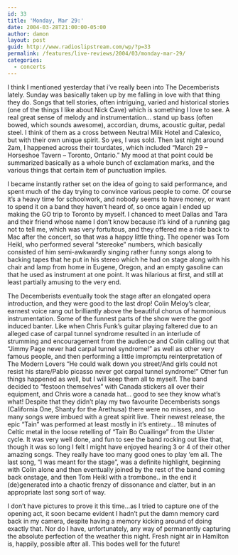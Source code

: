 ```yaml
---
id: 33
title: 'Monday, Mar 29:'
date: 2004-03-28T21:00:00-05:00
author: damon
layout: post
guid: http://www.radioslipstream.com/wp/?p=33
permalink: /features/live-reviews/2004/03/monday-mar-29/
categories:
  - concerts
---
```

I think I mentioned yesterday that i’ve really been into The Decemberists lately. Sunday was basically taken up by me falling in love with that thing they do. Songs that tell stories, often intriguing, varied and historical stories (one of the things I like about Nick Cave) which is something I love to see. A real great sense of melody and instrumentation&#8230; stand up bass (often bowed, which sounds awesome), accordian, drums, acoustic guitar, pedal steel. I think of them as a cross between Neutral Milk Hotel and Calexico, but with their own unique spirit. So yes, I was sold. Then last night around 2am, I happened across their tourdates, which included &#8220;March 29 – Horseshoe Tavern – Toronto, Ontario.&#8221; My mood at that point could be summarized basically as a whole bunch of exclamation marks, and the various things that certain item of punctuation implies.

I became instantly rather set on the idea of going to said performance, and spent much of the day trying to convince various people to come. Of course it’s a heavy time for schoolwork, and nobody seems to have money, or want to spend it on a band they haven’t heard of, so once again I ended up making the GO trip to Toronto by myself. I chanced to meet Dallas and Tara and their friend whose name I don’t know because it’s kind of a running gag not to tell me, which was very fortuitous, and they offered me a ride back to Mac after the concert, so that was a happy little thing. The opener was Tom Heikl, who performed several &#8220;stereoke&#8221; numbers, which basically consisted of him semi-awkwardly singing rather funny songs along to backing tapes that he put in his stereo which he had on stage along with his chair and lamp from home in Eugene, Oregon, and an empty gasoline can that he used as instrument at one point. It was hilarious at first, and still at least partially amusing to the very end.

The Decemberists eventually took the stage after an elongated opera introduction, and they were good to the last drop! Colin Meloy’s clear, earnest voice rang out brilliantly above the beautiful chorus of harmonious instrumentation. Some of the funnest parts of the show were the goof induced banter. Like when Chris Funk’s guitar playing faltered due to an alleged case of carpal tunnel syndrome resulted in an interlude of strumming and encouragement from the audience and Colin calling out that &#8220;Jimmy Page never had carpal tunnel syndrome!&#8221; as well as other very famous people, and then performing a little impromptu reinterpretation of The Modern Lovers &#8220;He could walk down you street/And girls could not resist his stare/Pablo picasso never got carpal tunnel syndrome!&#8221; Other fun things happened as well, but I will keep them all to myself. The band decided to &#8220;festoon themselves&#8221; with Canada stickers all over their equipment, and Chris wore a canada hat&#8230; good to see they know what’s what! Despite that they didn’t play my two favourite Decemberists songs (California One, Shanty for the Arethusa) there were no misses, and so many songs were imbued with a great spirit live. Their newest release, the epic &#8220;Tain&#8221; was performed at least mostly in it’s entirety&#8230; 18 minutes of Celtic metal in the loose retelling of &#8220;Tain Bo Cuailinge&#8221; from the Ulster cycle. It was very well done, and fun to see the band rocking out like that, though it was so long I felt I might have enjoyed hearing 3 or 4 of their other amazing songs. They really have too many good ones to play &#8216;em all. The last song, &#8220;I was meant for the stage&#8221;, was a definite highlight, beginning with Colin alone and then eventually joined by the rest of the band coming back onstage, and then Tom Heikl with a trombone.. in the end it (de)generated into a chaotic frenzy of dissonance and clatter, but in an appropriate last song sort of way.

I don’t have pictures to prove it this time&#8230;as I tried to capture one of the opening act, it soon became evident I hadn’t put the damn memory card back in my camera, despite having a memory kicking around of doing exactly that. Nor do I have, unfortunately, any way of permanently capturing the absolute perfection of the weather this night. Fresh night air in Hamilton is, happily, possible after all. This bodes well for the future!